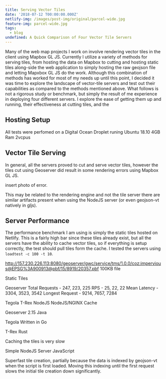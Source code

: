 ```yaml
---
title: Serving Vector Tiles
date: '2018-07-12 T00:00:00.000Z'
netlify-img: /images/post-img/original/parcel-wide.jpg
feature-img: parcel-wide.jpg
tags:
  - blog
undefined: A Quick Comparison of Four Vector Tile Servers
---
```

Many of the web map projects I work on involve rendering vector tiles in the client using Mapbox GL JS. Currently I utilize a variety of methods for serving tiles, from hosting the data on Mapbox to cutting and hosting static tiles along-side the web application to simply hosting the raw geojson file and letting Mapxbox GL JS do the work. Although this combination of methods has worked for most of my needs up until this point, I decided it was time to explore the landscape of vector-tile servers and test out their capabilities as compared to the methods mentioned above. What follows is not a rigorous study or benchmark, but simply the result of me experience in deploying four different servers. I explore the ease of getting them up and running, their effectiveness at cutting tiles, and the 

## Hosting Setup

All tests were perfomed on a Digital Ocean Droplet runing Ubuntu 18.10 4GB Ram 2vcpus

## Vector Tile Serving

In general, all the servers proved to cut and serve vector tiles, however the tiles cut using Geoserver did result in some rendering errors using Mapbox GL JS. 

insert photo of error. 

This may be related to the rendering engine and not the tile server there are similar artifacts present when using the NodeJS server (or even geojson-vt natively in gljs).

## Server Performance

The performance benchmark I am using is simply the static tiles hosted on Netlify. This is a fairly high bar since these tiles already exist, but all the servers have the ability to cache vector tiles, so if everything is setup correctly, the test should pull tiles form the cache. I tested the servers using `loadtest -c 100 -t 10`.

http://157.230.226.113:8080/geoserver/gwc/service/tms/1.0.0/coz:impervious@EPSG%3A900913@pbf/15/8919/20357.pbf 100KB file

Static Tiles

Geoserver
Total Requests - 247, 223, 225
RPS - 25, 22, 22
Mean Latency - 3304, 3523, 3542
Longest Request - 9214, 7657, 7284

Tegola
T-Rex
NodeJS
NodeJS/NGINX Cache

Geoserver 2.15
Java

Tegola
Written in Go

T-Rex
Rust

Caching the tiles is very slow

Simple NodeJS Server
JavaScript

Superfast tile creation, partially because the data is indexed by geojson-vt when the script is first loaded. Moving this indexing until the first request slows the initial tile creation down significantly.
